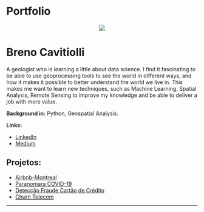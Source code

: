 # Portfolio

<p align="center">
  <img src="https://americangeo.org/wp-content/uploads/2021/04/GeoConvergence-Newsletter-Small-Sections-1-1024x373.png">
 <p>
 
# Breno Cavitiolli
<sub></sub>

A geologist who is learning a little about data science. I find it fascinating to be able to use geoprocessing tools to see the world in different ways, and how it makes it possible to better understand the world we live in. This makes me want to learn new techniques, such as Machine Learning, Spatial Analysis, Remote Sensing to improve my knowledge and be able to deliver a job with more value.

**Background in:** Python, Geospatial Analysis.

**Links:**
* [LinkedIn](https://www.linkedin.com/in/breno-cavigeo/)
* [Medium](https://medium.com/@brenocavi)


## Projetos:

* [Airbnb-Montreal](https://github.com/brenocavi/Dados-Airbnb-Montreal-CA-2022-/blob/main/Analisando_os_Dados_do_Airbnb.ipynb)
* [Paranomara COVID-19](https://github.com/brenocavi/Panorama-COIVD-19/blob/main/Panorama_do_COVID_19_no_Brasil.ipynb)
* [Detecção Fraude Cartão de Crédito](https://github.com/brenocavi/Credit-car-fraud/blob/main/Detec%C3%A7%C3%A3o_de_Fraude_em_Cart%C3%B5es_de_Cr%C3%A9dito.ipynb)
* [Churn Telecom](https://github.com/brenocavi/churn_telecom/blob/main/Churn_Prediction_para_uma_empresa_de_Telecomunica%C3%A7%C3%B5es.ipynb)
---
